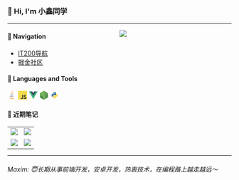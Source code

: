 

### 👋 Hi, I'm 小鑫同学

---
[<img align="right" width="50%" src="https://github-readme-stats.vercel.app/api?username=OSpoon&show_icons=true">](https://metrics.lecoq.io/ouuan?template=classic)

#### 🌱 Navigation
- [IT200导航](http://it200.cn/)
- [掘金社区](https://juejin.cn/user/3966693685871694)



#### 🚀 Languages and Tools

<code><img height="20" src="https://raw.githubusercontent.com/github/explore/80688e429a7d4ef2fca1e82350fe8e3517d3494d/topics/java/java.png"></code>
<code><img height="20" src="https://raw.githubusercontent.com/github/explore/80688e429a7d4ef2fca1e82350fe8e3517d3494d/topics/javascript/javascript.png"></code>
<code><img height="20" src="https://raw.githubusercontent.com/github/explore/80688e429a7d4ef2fca1e82350fe8e3517d3494d/topics/vue/vue.png"></code>
<code><img height="20" src="https://raw.githubusercontent.com/github/explore/80688e429a7d4ef2fca1e82350fe8e3517d3494d/topics/nodejs/nodejs.png"></code>
<code><img height="20" src="https://raw.githubusercontent.com/github/explore/80688e429a7d4ef2fca1e82350fe8e3517d3494d/topics/python/python.png"></code>

#### 🚀 近期笔记

<table style="margin-left: auto; margin-right: auto;">
    <tr>
        <td>
            <a target="_blank" href="https://it200.cn/">
              <img src="https://github-readme-recent-article.vercel.app/blog/0">
            </a>
        </td>
        <td>
            <a target="_blank" href="https://it200.cn/">
              <img src="https://github-readme-recent-article.vercel.app/blog/1">
            </a>
        </td>
    </tr>
    <tr>
        <td>
            <a target="_blank" href="https://it200.cn/">
              <img src="https://github-readme-recent-article.vercel.app/blog/2">
            </a>
        </td>
        <td>
            <a target="_blank" href="https://it200.cn/">
              <img src="https://github-readme-recent-article.vercel.app/blog/3">
            </a>
        </td>
    </tr>
</table>

---

###### Maxim: 😇长期从事前端开发，安卓开发，热衷技术，在编程路上越走越远～
